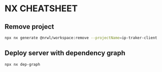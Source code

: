 # NX CHEATSHEET



## Remove project

```sh
npx nx generate @nrwl/workspace:remove --projectName=ip-traker-client
```

## Deploy server with dependency graph

```sh
npx nx dep-graph
```
